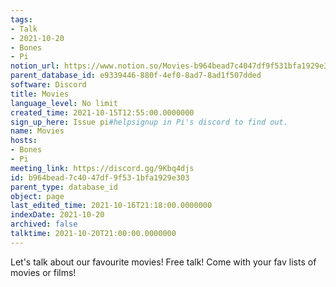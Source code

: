 ```yaml
---
tags:
- Talk
- 2021-10-20
- Bones
- Pi
notion_url: https://www.notion.so/Movies-b964bead7c4047df9f531bfa1929e303
parent_database_id: e9339446-880f-4ef0-8ad7-8ad1f507dded
software: Discord
title: Movies
language_level: No limit
created_time: 2021-10-15T12:55:00.0000000
sign_up_here: Issue pi#helpsignup in Pi's discord to find out.
name: Movies
hosts:
- Bones
- Pi
meeting_link: https://discord.gg/9Kbq4djs
id: b964bead-7c40-47df-9f53-1bfa1929e303
parent_type: database_id
object: page
last_edited_time: 2021-10-16T21:18:00.0000000
indexDate: 2021-10-20
archived: false
talktime: 2021-10-20T21:00:00.0000000
---
```


Let's talk about our favourite movies!
Free talk! Come with your fav lists of movies or films!



